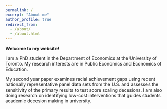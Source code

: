 ```yaml
---
permalink: /
excerpt: "About me"
author_profile: true
redirect_from: 
  - /about/
  - /about.html
---
```


**Welcome to my website!**

I am a PhD student in the Department of Economics at the University of Toronto. My research interests are in Public Economics and Economics of Education.

My second year paper examines racial achievement gaps using recent nationally representative panel data sets from the U.S. and assesses the sensitivity of the primary results to test score scaling decesions. I am also doing research on identifying low-cost interventions that guides students academic decesion making in university. 
